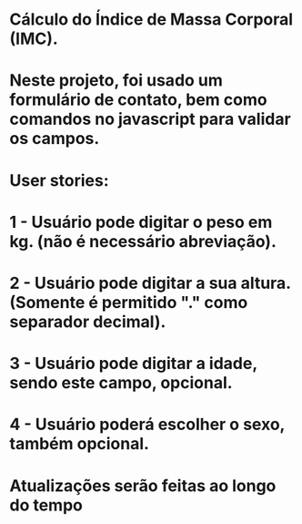 # Cálculo do Índice de Massa Corporal (IMC).

# Neste projeto, foi usado um formulário de contato, bem como comandos no   javascript para validar os campos.

# User stories:

# 1 - Usuário pode digitar o peso em kg. (não é necessário abreviação).
# 2 - Usuário pode digitar a sua altura. (Somente é permitido "." como separador decimal).
# 3 - Usuário pode digitar a idade, sendo este campo, opcional.
# 4 - Usuário poderá escolher o sexo, também opcional.

# Atualizações serão feitas ao longo do tempo